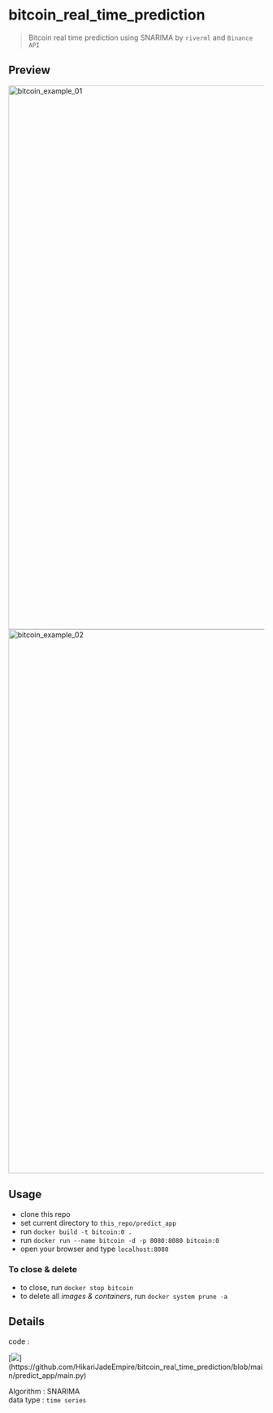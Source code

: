 # bitcoin_real_time_prediction

>Bitcoin real time prediction using SNARIMA by ```riverml``` and ```Binance API```

## Preview

<img width="1069" alt="bitcoin_example_01" src="https://github.com/HikariJadeEmpire/bitcoin_real_time_prediction/assets/118663358/b8d7c7c6-3aef-46a6-a75b-31297bea63b6">

<br>

<img width="1069" alt="bitcoin_example_02" src="https://github.com/HikariJadeEmpire/bitcoin_real_time_prediction/assets/118663358/e0804908-0125-449f-a758-0dcad9fee95d">

<br>

## Usage

- clone this repo
- set current directory to ```this_repo/predict_app```
- run ```docker build -t bitcoin:0 .```
- run ```docker run --name bitcoin -d -p 8080:8080 bitcoin:0```
- open your browser and type ```localhost:8080```

<h3>To close & delete</h3>

- to close, run ```docker stop bitcoin```
- to delete all *images & containers*, run ```docker system prune -a```

## Details

code : <br>

[![](https://img.shields.io/badge/Git-.py-rgb(208,211,212)?style=f?style=flat-square&logo=github&logoColor=white)](https://github.com/HikariJadeEmpire/bitcoin_real_time_prediction/blob/main/predict_app/main.py)

Algorithm : SNARIMA <br>
data type : ```time series``` <br>
